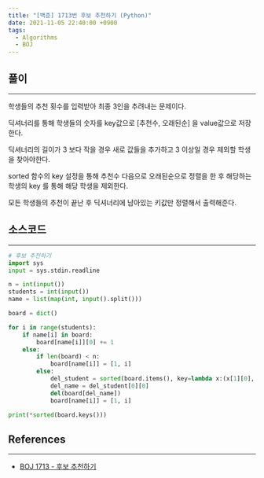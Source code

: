 ```yaml
---
title: "[백준] 1713번 후보 추천하기 (Python)"
date: 2021-11-05 22:40:00 +0900
tags:
  - Algorithms
  - BOJ
---
```


## 풀이

---

학생들의 추천 횟수를 입력받아 최종 3인을 추려내는 문제이다.

딕셔너리를 통해 학생들의 숫자를 key값으로 [추천수, 오래된순] 을 value값으로 저장한다.

딕셔너리의 길이가 3 보다 작을 경우 새로 값들을 추가하고 3 이상일 경우 제외할 학생을 찾아야한다.

sorted 함수의 key 설정을 통해 추천수 다음으로 오래된순으로 정렬을 한 후 해당하는 학생의 key 를 통해 해당 학생을 제외한다.

모든 학생들의 추천이 끝난 후 딕셔너리에 남아있는 키값만 정렬해서 출력해준다.

## 소스코드

---

```python
# 후보 추천하기
import sys
input = sys.stdin.readline

n = int(input())
students = int(input())
name = list(map(int, input().split()))

board = dict()

for i in range(students):
    if name[i] in board:
        board[name[i]][0] += 1
    else:
        if len(board) < n:
            board[name[i]] = [1, i]
        else:
            del_student = sorted(board.items(), key=lambda x:(x[1][0], x[1][1]))
            del_name = del_student[0][0]
            del(board[del_name])
            board[name[i]] = [1, i]

print(*sorted(board.keys()))
```

## References

---

- [BOJ 1713 - 후보 추천하기](https://www.acmicpc.net/problem/1713)
